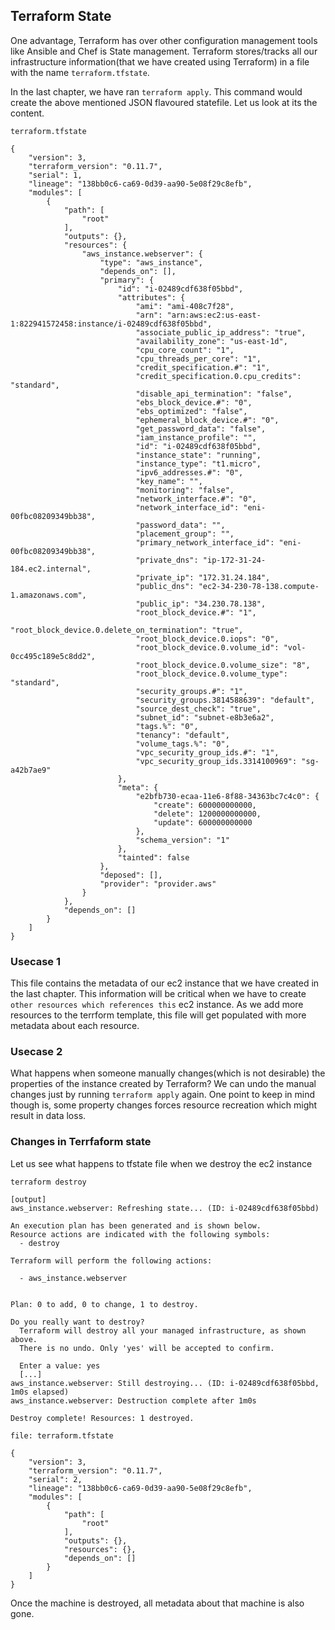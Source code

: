 ## Terraform State
One advantage, Terraform has over other configuration management tools like Ansible and Chef is State management. Terraform stores/tracks all our infrastructure information(that we have created using Terraform) in a file with the name `terraform.tfstate`. 

In the last chapter, we have ran `terraform apply`. This command would create the above mentioned JSON flavoured statefile. Let us look at its the content.

`terraform.tfstate`
```
{
    "version": 3,
    "terraform_version": "0.11.7",
    "serial": 1,
    "lineage": "138bb0c6-ca69-0d39-aa90-5e08f29c8efb",
    "modules": [
        {
            "path": [
                "root"
            ],
            "outputs": {},
            "resources": {
                "aws_instance.webserver": {
                    "type": "aws_instance",
                    "depends_on": [],
                    "primary": {
                        "id": "i-02489cdf638f05bbd",
                        "attributes": {
                            "ami": "ami-408c7f28",
                            "arn": "arn:aws:ec2:us-east-1:822941572458:instance/i-02489cdf638f05bbd",
                            "associate_public_ip_address": "true",
                            "availability_zone": "us-east-1d",
                            "cpu_core_count": "1",
                            "cpu_threads_per_core": "1",
                            "credit_specification.#": "1",
                            "credit_specification.0.cpu_credits": "standard",
                            "disable_api_termination": "false",
                            "ebs_block_device.#": "0",
                            "ebs_optimized": "false",
                            "ephemeral_block_device.#": "0",
                            "get_password_data": "false",
                            "iam_instance_profile": "",
                            "id": "i-02489cdf638f05bbd",
                            "instance_state": "running",
                            "instance_type": "t1.micro",
                            "ipv6_addresses.#": "0",
                            "key_name": "",
                            "monitoring": "false",
                            "network_interface.#": "0",
                            "network_interface_id": "eni-00fbc08209349bb38",
                            "password_data": "",
                            "placement_group": "",
                            "primary_network_interface_id": "eni-00fbc08209349bb38",
                            "private_dns": "ip-172-31-24-184.ec2.internal",
                            "private_ip": "172.31.24.184",
                            "public_dns": "ec2-34-230-78-138.compute-1.amazonaws.com",
                            "public_ip": "34.230.78.138",
                            "root_block_device.#": "1",
                            "root_block_device.0.delete_on_termination": "true",
                            "root_block_device.0.iops": "0",
                            "root_block_device.0.volume_id": "vol-0cc495c189e5c8dd2",
                            "root_block_device.0.volume_size": "8",
                            "root_block_device.0.volume_type": "standard",
                            "security_groups.#": "1",
                            "security_groups.3814588639": "default",
                            "source_dest_check": "true",
                            "subnet_id": "subnet-e8b3e6a2",
                            "tags.%": "0",
                            "tenancy": "default",
                            "volume_tags.%": "0",
                            "vpc_security_group_ids.#": "1",
                            "vpc_security_group_ids.3314100969": "sg-a42b7ae9"
                        },
                        "meta": {
                            "e2bfb730-ecaa-11e6-8f88-34363bc7c4c0": {
                                "create": 600000000000,
                                "delete": 1200000000000,
                                "update": 600000000000
                            },
                            "schema_version": "1"
                        },
                        "tainted": false
                    },
                    "deposed": [],
                    "provider": "provider.aws"
                }
            },
            "depends_on": []
        }
    ]
}
```

### Usecase 1
This file contains the metadata of our ec2 instance that we have created in the last chapter. This information will be critical when we have to create `other resources which references this` ec2 instance. As we add more resources to the terrform template, this file will get populated with more metadata about each resource.

### Usecase 2
What happens when someone manually changes(which is not desirable) the properties of the instance created by Terraform? We can undo the manual changes just by running `terraform apply` again. One point to keep in mind though is, some property changes forces resource recreation which might result in data loss.

### Changes in Terrfaform state

Let us see what happens to tfstate file when we destroy the ec2 instance
```
terraform destroy

[output]
aws_instance.webserver: Refreshing state... (ID: i-02489cdf638f05bbd)

An execution plan has been generated and is shown below.
Resource actions are indicated with the following symbols:
  - destroy

Terraform will perform the following actions:

  - aws_instance.webserver


Plan: 0 to add, 0 to change, 1 to destroy.

Do you really want to destroy?
  Terraform will destroy all your managed infrastructure, as shown above.
  There is no undo. Only 'yes' will be accepted to confirm.

  Enter a value: yes
  [...]
aws_instance.webserver: Still destroying... (ID: i-02489cdf638f05bbd, 1m0s elapsed)
aws_instance.webserver: Destruction complete after 1m0s

Destroy complete! Resources: 1 destroyed.
```

`file: terraform.tfstate`
```
{
    "version": 3,
    "terraform_version": "0.11.7",
    "serial": 2,
    "lineage": "138bb0c6-ca69-0d39-aa90-5e08f29c8efb",
    "modules": [
        {
            "path": [
                "root"
            ],
            "outputs": {},
            "resources": {},
            "depends_on": []
        }
    ]
}
```

Once the machine is destroyed, all metadata about that machine is also gone.